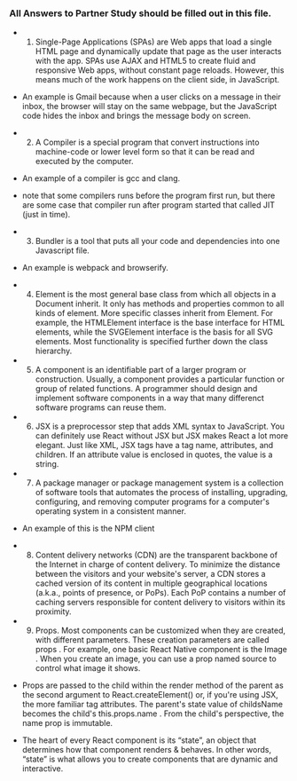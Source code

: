 ### All Answers to Partner Study should be filled out in this file.
 * 1. Single-Page Applications (SPAs) are Web apps that load a single HTML page and dynamically update that page as the user interacts with the app. SPAs use AJAX and HTML5 to create fluid and responsive Web apps, without constant page reloads. However, this means much of the work happens on the client side, in JavaScript.

 * An example is Gmail because when a user clicks on a message in their inbox, the browser will stay on the same webpage, but the JavaScript code hides the inbox and brings the message body on screen.

 * 2. A Compiler is a special program that convert instructions into machine-code or lower level form so that it can be read and executed by the computer.

 * An example of a compiler is gcc and clang.
 * note that some compilers runs before the program first run, but there are some case that compiler run after program started that called JIT (just in time).

 * 3. Bundler is a tool that puts all your code and dependencies into one Javascript file.

 * An example is webpack and browserify. 

* 4. Element is the most general base class from which all objects in a Document inherit. It only has methods and properties common to all kinds of element. More specific classes inherit from Element. For example, the HTMLElement interface is the base interface for HTML elements, while the SVGElement interface is the basis for all SVG elements. Most functionality is specified further down the class hierarchy.

* 5. A component is an identifiable part of a larger program or construction. Usually, a component provides a particular function or group of related functions. A programmer should design and implement software components in a way that many differenct software programs can reuse them.

* 6. JSX is a preprocessor step that adds XML syntax to JavaScript. You can definitely use React without JSX but JSX makes React a lot more elegant. Just like XML, JSX tags have a tag name, attributes, and children. If an attribute value is enclosed in quotes, the value is a string.

* 7. A package manager or package management system is a collection of software tools that automates the process of installing, upgrading, configuring, and removing computer programs for a computer's operating system in a consistent manner.

* An example of this is the NPM client

* 8. Content delivery networks (CDN) are the transparent backbone of the Internet in charge of content delivery. To minimize the distance between the visitors and your website's server, a CDN stores a cached version of its content in multiple geographical locations (a.k.a., points of presence, or PoPs). Each PoP contains a number of caching servers responsible for content delivery to visitors within its proximity.

* 9. Props. Most components can be customized when they are created, with different parameters. These creation parameters are called props . For example, one basic React Native component is the Image . When you create an image, you can use a prop named source to control what image it shows.

* Props are passed to the child within the render method of the parent as the second argument to React.createElement() or, if you're using JSX, the more familiar tag attributes. The parent's state value of childsName becomes the child's this.props.name . From the child's perspective, the name prop is immutable.

* The heart of every React component is its “state”, an object that determines how that component renders & behaves. In other words, “state” is what allows you to create components that are dynamic and interactive.